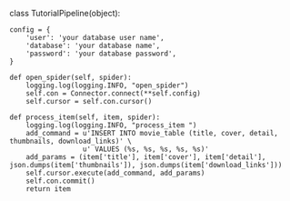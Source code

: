 class TutorialPipeline(object):

    config = {
        'user': 'your database user name',
        'database': 'your database name',
        'password': 'your database password',
    }

    def open_spider(self, spider):
        logging.log(logging.INFO, "open_spider")
        self.con = Connector.connect(**self.config)
        self.cursor = self.con.cursor()

    def process_item(self, item, spider):
        logging.log(logging.INFO, "process_item ")
        add_command = u'INSERT INTO movie_table (title, cover, detail, thumbnails, download_links)' \
                      u' VALUES (%s, %s, %s, %s, %s)'
        add_params = (item['title'], item['cover'], item['detail'], json.dumps(item['thumbnails']), json.dumps(item['download_links']))
        self.cursor.execute(add_command, add_params)
        self.con.commit()
        return item
